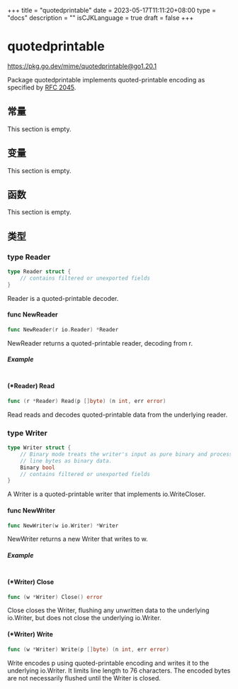 +++
title = "quotedprintable"
date = 2023-05-17T11:11:20+08:00
type = "docs"
description = ""
isCJKLanguage = true
draft = false
+++
# quotedprintable

https://pkg.go.dev/mime/quotedprintable@go1.20.1



Package quotedprintable implements quoted-printable encoding as specified by [RFC 2045](https://rfc-editor.org/rfc/rfc2045.html).








## 常量 

This section is empty.

## 变量

This section is empty.

## 函数

This section is empty.

## 类型

### type Reader 

``` go 
type Reader struct {
	// contains filtered or unexported fields
}
```

Reader is a quoted-printable decoder.

#### func NewReader 

``` go 
func NewReader(r io.Reader) *Reader
```

NewReader returns a quoted-printable reader, decoding from r.

##### Example
``` go 
```

#### (*Reader) Read 

``` go 
func (r *Reader) Read(p []byte) (n int, err error)
```

Read reads and decodes quoted-printable data from the underlying reader.

### type Writer 

``` go 
type Writer struct {
	// Binary mode treats the writer's input as pure binary and processes end of
	// line bytes as binary data.
	Binary bool
	// contains filtered or unexported fields
}
```

A Writer is a quoted-printable writer that implements io.WriteCloser.

#### func NewWriter 

``` go 
func NewWriter(w io.Writer) *Writer
```

NewWriter returns a new Writer that writes to w.

##### Example
``` go 
```

#### (*Writer) Close 

``` go 
func (w *Writer) Close() error
```

Close closes the Writer, flushing any unwritten data to the underlying io.Writer, but does not close the underlying io.Writer.

#### (*Writer) Write 

``` go 
func (w *Writer) Write(p []byte) (n int, err error)
```

Write encodes p using quoted-printable encoding and writes it to the underlying io.Writer. It limits line length to 76 characters. The encoded bytes are not necessarily flushed until the Writer is closed.